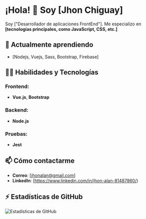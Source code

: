 # ¡Hola! 👋 Soy [Jhon Chiguay]

Soy ["Desarrollador de aplicaciones FrontEnd"]. Me especializo en **[tecnologías principales, como JavaScript, CSS, etc.]**
## 🌱 Actualmente aprendiendo
- [Nodejs, Vuejs, Sass,  Bootstrap, Firebase]

## 👨‍💻 Habilidades y Tecnologías

### Frontend:
- **Vue.js**, **Bootstrap**

### Backend:
- **Node.js**

### Pruebas:
- **Jest**

## 📫 Cómo contactarme
- **Correo**: [jhonalan@gmail.com]
- **LinkedIn**: [https://www.linkedin.com/in/jhon-alan-81487860/)

## ⚡ Estadísticas de GitHub
![Estadísticas de GitHub](https://github-readme-stats.vercel.app/api?username=tuUsuario&show_icons=true&theme=radical)
